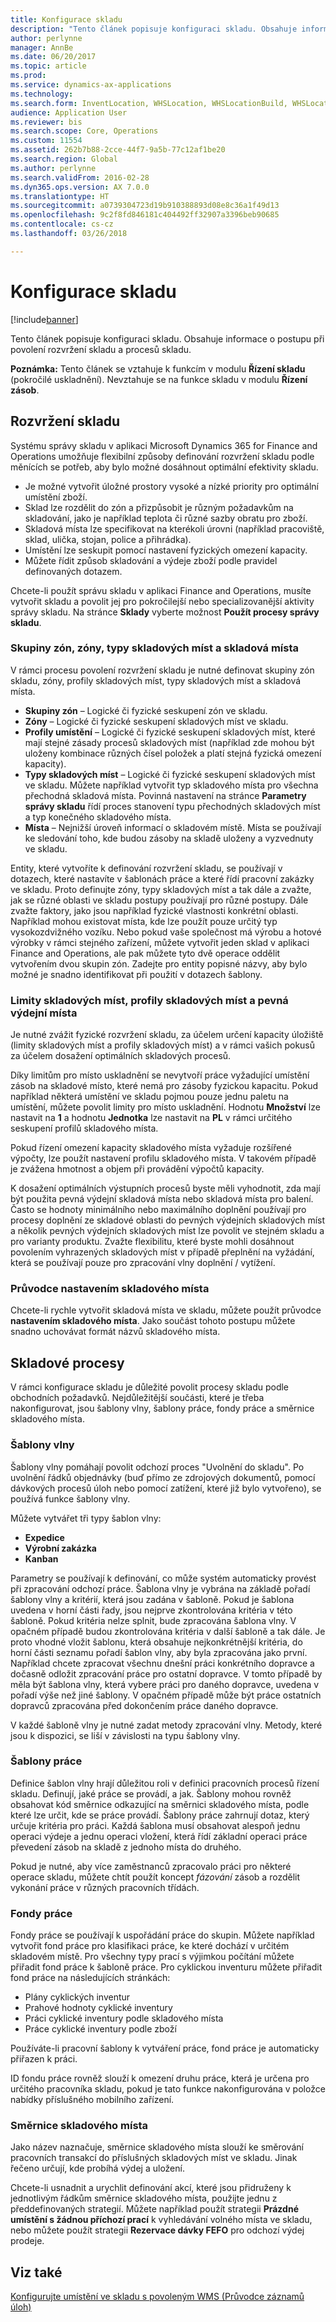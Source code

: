 ```yaml
---
title: Konfigurace skladu
description: "Tento článek popisuje konfiguraci skladu. Obsahuje informace o postupu při povolení rozvržení skladu a procesů skladu."
author: perlynne
manager: AnnBe
ms.date: 06/20/2017
ms.topic: article
ms.prod: 
ms.service: dynamics-ax-applications
ms.technology: 
ms.search.form: InventLocation, WHSLocation, WHSLocationBuild, WHSLocationProfile, WHSLocationType, WHSLocDirTable, WHSParameters, WHSWaveTemplateTable, WHSWorkPool, WHSWorkTemplateTable, WHSZone, WHSZoneGroup
audience: Application User
ms.reviewer: bis
ms.search.scope: Core, Operations
ms.custom: 11554
ms.assetid: 262b7b88-2cce-44f7-9a5b-77c12af1be20
ms.search.region: Global
ms.author: perlynne
ms.search.validFrom: 2016-02-28
ms.dyn365.ops.version: AX 7.0.0
ms.translationtype: HT
ms.sourcegitcommit: a0739304723d19b910388893d08e8c36a1f49d13
ms.openlocfilehash: 9c2f8fd846181c404492ff32907a3396beb90685
ms.contentlocale: cs-cz
ms.lasthandoff: 03/26/2018

---
```


# <a name="warehouse-configuration"></a>Konfigurace skladu

[!include[banner](../includes/banner.md)]


Tento článek popisuje konfiguraci skladu. Obsahuje informace o postupu při povolení rozvržení skladu a procesů skladu.

**Poznámka:** Tento článek se vztahuje k funkcím v modulu **Řízení skladu** (pokročilé uskladnění). Nevztahuje se na funkce skladu v modulu **Řízení zásob**.

## <a name="warehouse-layout"></a>Rozvržení skladu
Systému správy skladu v aplikaci Microsoft Dynamics 365 for Finance and Operations umožňuje flexibilní způsoby definování rozvržení skladu podle měnících se potřeb, aby bylo možné dosáhnout optimální efektivity skladu.

-   Je možné vytvořit úložné prostory vysoké a nízké priority pro optimální umístění zboží.
-   Sklad lze rozdělit do zón a přizpůsobit je různým požadavkům na skladování, jako je například teplota či různé sazby obratu pro zboží.
-   Skladová místa lze specifikovat na kterékoli úrovni (například pracoviště, sklad, ulička, stojan, police a přihrádka).
-   Umístění lze seskupit pomocí nastavení fyzických omezení kapacity.
-   Můžete řídit způsob skladování a výdeje zboží podle pravidel definovaných dotazem.

Chcete-li použít správu skladu v aplikaci Finance and Operations, musíte vytvořit skladu a povolit jej pro pokročilejší nebo specializovanější aktivity správy skladu. Na stránce **Sklady** vyberte možnost **Použít procesy správy skladu**.

### <a name="zone-groups-zones-location-types-and-locations"></a>Skupiny zón, zóny, typy skladových míst a skladová místa

V rámci procesu povolení rozvržení skladu je nutné definovat skupiny zón skladu, zóny, profily skladových míst, typy skladových míst a skladová místa.

-   **Skupiny zón** – Logické či fyzické seskupení zón ve skladu.
-   **Zóny** – Logické či fyzické seskupení skladových míst ve skladu.
-   **Profily umístění** – Logické či fyzické seskupení skladových míst, které mají stejné zásady procesů skladových míst (například zde mohou být uloženy kombinace různých čísel položek a platí stejná fyzická omezení kapacity).
-   **Typy skladových míst** – Logické či fyzické seskupení skladových míst ve skladu. Můžete například vytvořit typ skladového místa pro všechna přechodná skladová místa. Povinná nastavení na stránce **Parametry správy skladu** řídí proces stanovení typu přechodných skladových míst a typ konečného skladového místa.
-   **Místa** – Nejnižší úroveň informací o skladovém místě. Místa se používají ke sledování toho, kde budou zásoby na skladě uloženy a vyzvednuty ve skladu.

Entity, které vytvoříte k definování rozvržení skladu, se používají v dotazech, které nastavíte v šablonách práce a které řídí pracovní zakázky ve skladu. Proto definujte zóny, typy skladových míst a tak dále a zvažte, jak se různé oblasti ve skladu postupy používají pro různé postupy. Dále zvažte faktory, jako jsou například fyzické vlastnosti konkrétní oblasti. Například mohou existovat místa, kde lze použít pouze určitý typ vysokozdvižného vozíku. Nebo pokud vaše společnost má výrobu a hotové výrobky v rámci stejného zařízení, můžete vytvořit jeden sklad v aplikaci Finance and Operations, ale pak můžete tyto dvě operace oddělit vytvořením dvou skupin zón. Zadejte pro entity popisné názvy, aby bylo možné je snadno identifikovat při použití v dotazech šablony.

### <a name="location-stocking-limits-location-profiles-and-fixed-picking-locations"></a>Limity skladových míst, profily skladových míst a pevná výdejní místa

Je nutné zvážit fyzické rozvržení skladu, za účelem určení kapacity úložiště (limity skladových míst a profily skladových míst) a v rámci vašich pokusů za účelem dosažení optimálních skladových procesů. 

Díky limitům pro místo uskladnění se nevytvoří práce vyžadující umístění zásob na skladové místo, které nemá pro zásoby fyzickou kapacitu. Pokud například některá umístění ve skladu pojmou pouze jednu paletu na umístění, můžete povolit limity pro místo uskladnění. Hodnotu **Množství** lze nastavit na **1** a hodnotu **Jednotka** lze nastavit na **PL** v rámci určitého seskupení profilů skladového místa. 

Pokud řízení omezení kapacity skladového místa vyžaduje rozšířené výpočty, lze použít nastavení profilu skladového místa. V takovém případě je zvážena hmotnost a objem při provádění výpočtů kapacity. 

K dosažení optimálních výstupních procesů byste měli vyhodnotit, zda mají být použita pevná výdejní skladová místa nebo skladová místa pro balení. Často se hodnoty minimálního nebo maximálního doplnění používají pro procesy doplnění ze skladové oblasti do pevných výdejních skladových míst a několik pevných výdejních skladových míst lze povolit ve stejném skladu a pro varianty produktu. Zvažte flexibilitu, které byste mohli dosáhnout povolením vyhrazených skladových míst v případě přeplnění na vyžádání, která se používají pouze pro zpracování vlny doplnění / vytížení.

### <a name="location-setup-wizard"></a>Průvodce nastavením skladového místa

Chcete-li rychle vytvořit skladová místa ve skladu, můžete použít průvodce **nastavením skladového místa**. Jako součást tohoto postupu můžete snadno uchovávat formát názvů skladového místa.

## <a name="warehouse-processes"></a>Skladové procesy
V rámci konfigurace skladu je důležité povolit procesy skladu podle obchodních požadavků. Nejdůležitější součásti, které je třeba nakonfigurovat, jsou šablony vlny, šablony práce, fondy práce a směrnice skladového místa.

### <a name="wave-templates"></a>Šablony vlny

Šablony vlny pomáhají povolit odchozí proces "Uvolnění do skladu". Po uvolnění řádků objednávky (buď přímo ze zdrojových dokumentů, pomocí dávkových procesů úloh nebo pomocí zatížení, které již bylo vytvořeno), se používá funkce šablony vlny. 

Můžete vytvářet tři typy šablon vlny: 
-   **Expedice**
-   **Výrobní zakázka**
-   **Kanban** 

Parametry se používají k definování, co může systém automaticky provést při zpracování odchozí práce. Šablona vlny je vybrána na základě pořadí šablony vlny a kritérií, která jsou zadána v šabloně. Pokud je šablona uvedena v horní části řady, jsou nejprve zkontrolována kritéria v této šabloně. Pokud kritéria nelze splnit, bude zpracována šablona vlny. V opačném případě budou zkontrolována kritéria v další šabloně a tak dále. Je proto vhodné vložit šablonu, která obsahuje nejkonkrétnější kritéria, do horní části seznamu pořadí šablon vlny, aby byla zpracována jako první. Například chcete zpracovat všechnu dnešní práci konkrétního dopravce a dočasně odložit zpracování práce pro ostatní dopravce. V tomto případě by měla být šablona vlny, která vybere práci pro daného dopravce, uvedena v pořadí výše než jiné šablony. V opačném případě může být práce ostatních dopravců zpracována před dokončením práce daného dopravce. 

V každé šabloně vlny je nutné zadat metody zpracování vlny. Metody, které jsou k dispozici, se liší v závislosti na typu šablony vlny.

### <a name="work-templates"></a>Šablony práce

Definice šablon vlny hrají důležitou roli v definici pracovních procesů řízení skladu. Definují, jaké práce se provádí, a jak. Šablony mohou rovněž obsahovat kód směrnice odkazující na směrnici skladového místa, podle které lze určit, kde se práce provádí. Šablony práce zahrnují dotaz, který určuje kritéria pro práci. Každá šablona musí obsahovat alespoň jednu operaci výdeje a jednu operaci vložení, která řídí základní operaci práce převedení zásob na skladě z jednoho místa do druhého. 

Pokud je nutné, aby více zaměstnanců zpracovalo práci pro některé operace skladu, můžete chtít použít koncept *fázování* zásob a rozdělit vykonání práce v různých pracovních třídách.

### <a name="work-pools"></a>Fondy práce

Fondy práce se používají k uspořádání práce do skupin. Můžete například vytvořit fond práce pro klasifikaci práce, ke které dochází v určitém skladovém místě. Pro všechny typy prací s výjimkou počítání můžete přiřadit fond práce k šabloně práce. Pro cyklickou inventuru můžete přiřadit fond práce na následujících stránkách:

-   Plány cyklických inventur
-   Prahové hodnoty cyklické inventury
-   Práci cyklické inventury podle skladového místa
-   Práce cyklické inventury podle zboží

Používáte-li pracovní šablony k vytváření práce, fond práce je automaticky přiřazen k práci. 

ID fondu práce rovněž slouží k omezení druhu práce, která je určena pro určitého pracovníka skladu, pokud je tato funkce nakonfigurována v položce nabídky příslušného mobilního zařízení.

### <a name="location-directives"></a>Směrnice skladového místa

Jako název naznačuje, směrnice skladového místa slouží ke směrování pracovních transakcí do příslušných skladových míst ve skladu. Jinak řečeno určují, kde probíhá výdej a uložení. 

Chcete-li usnadnit a urychlit definování akcí, které jsou přidruženy k jednotlivým řádkům směrnice skladového místa, použijte jednu z předdefinovaných strategií. Můžete například použít strategii **Prázdné umístění s žádnou příchozí prací** k vyhledávání volného místa ve skladu, nebo můžete použít strategii **Rezervace dávky FEFO** pro odchozí výdej prodeje.

<a name="see-also"></a>Viz také
--------

[Konfigurujte umístění ve skladu s povoleným WMS (Průvodce záznamů úloh)](tasks/configure-locations-wms-enabled-warehouse.md)




